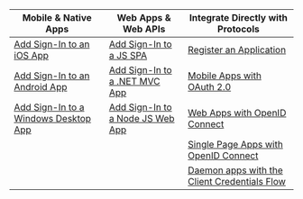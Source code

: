 | Mobile & Native Apps | Web Apps & Web APIs | Integrate Directly with Protocols |
| --- | --- | --- |
| [Add Sign-In to an iOS App](../articles/active-directory/develop/GuidedSetups/active-directory-ios.md) | [Add Sign-In to a JS SPA](../articles/active-directory/develop/GuidedSetups/active-directory-javascriptspa.md) |[Register an Application](../articles/active-directory/develop/active-directory-v2-app-registration.md) | 
[Add Sign-In to an Android App](../articles/active-directory/develop/guidedsetups/active-directory-mobileanddesktopapp-android-intro.md) | [Add Sign-In to a .NET MVC App](../articles/active-directory/develop/guidedsetups/active-directory-serversidewebapp-aspnetwebappowin-intro.md) |[Mobile Apps with OAuth 2.0](../articles/active-directory/develop/active-directory-v2-protocols-oauth-code.md) |
| [Add Sign-In to a Windows Desktop App](../articles/active-directory/develop/guidedsetups/active-directory-mobileanddesktopapp-windowsdesktop-intro.md) |[Add Sign-In to a Node JS Web App](../articles/active-directory/develop/active-directory-v2-devquickstarts-node-web.md) |[Web Apps with OpenID Connect](../articles/active-directory/develop/active-directory-v2-protocols-oidc.md) |
|  |  |[Single Page Apps with OpenID Connect](../articles/active-directory/develop/active-directory-v2-protocols-implicit.md) |
|  |  | [Daemon apps with the Client Credentials Flow](../articles/active-directory/develop/active-directory-v2-protocols-oauth-client-creds.md) |
